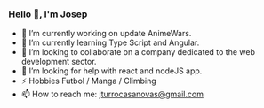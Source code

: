 ### Hello 👋, I'm Josep



- 🔭 I’m currently working on update AnimeWars.
- 🌱 I’m currently learning Type Script and Angular. 
- 👯 I’m looking to collaborate on a company dedicated to the web development sector.
- 🤔 I’m looking for help with react and nodeJS app.
- ⚡ Hobbies Futbol / Manga / Climbing
- 📫 How to reach me: jturrocasanovas@gmail.com


